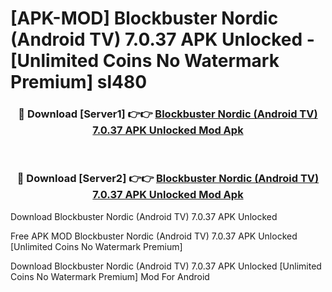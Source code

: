 # [APK-MOD] Blockbuster Nordic (Android TV) 7.0.37 APK Unlocked - [Unlimited Coins No Watermark Premium] sl480



<div align="center">
<h3>🔴 Download [Server1] 👉👉 <a href="https://momento.my/?title=Blockbuster_Nordic_(Android_TV)_7.0.37_APK_Unlocked">Blockbuster Nordic (Android TV) 7.0.37 APK Unlocked Mod Apk</a></h3><br>

<h3>🔴 Download [Server2] 👉👉 <a href="https://momento.my/?title=Blockbuster_Nordic_(Android_TV)_7.0.37_APK_Unlocked">Blockbuster Nordic (Android TV) 7.0.37 APK Unlocked Mod Apk</a></h3>
</div>



Download Blockbuster Nordic (Android TV) 7.0.37 APK Unlocked 

Free APK MOD Blockbuster Nordic (Android TV) 7.0.37 APK Unlocked [Unlimited Coins No Watermark Premium]

Download Blockbuster Nordic (Android TV) 7.0.37 APK Unlocked [Unlimited Coins No Watermark Premium] Mod For Android

